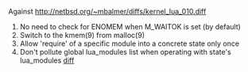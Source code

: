 Against http://netbsd.org/~mbalmer/diffs/kernel_lua_010.diff

1. No need to check for ENOMEM when M_WAITOK is set (by default)
2. Switch to the kmem(9) from malloc(9)
3. Allow 'require' of a specific module into a concrete state only once
4. Don't pollute global lua_modules list when operating with state's lua_modules [diff](https://github.com/druga/netbsd-lua/commit/4f2b380364a1d331c6178399c2dc64f7c12f5f60)
